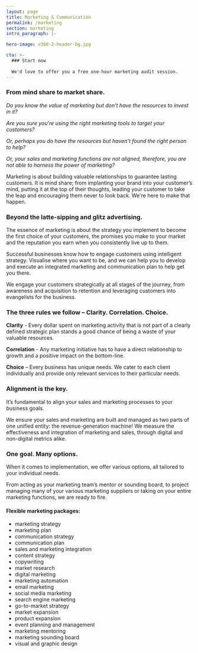 ```yaml
---
layout: page
title: Marketing & Communication
permalink: /marketing
section: marketing
intro_paragraph: |-

hero-image: v360-2-header-bg.jpg

cta: >-
  ### Start now
  
  We'd love to offer you a free one-hour marketing audit session.
---
```


### From mind share to market share.
  *Do you know the value of marketing but don’t have the resources to invest in it?*

  *Are you sure you’re using the right marketing tools to target your customers?*

  *Or, perhaps you do have the resources but haven’t found the right person to help?*

  *Or, your sales and marketing functions are not aligned, therefore, you are not able to harness the power of marketing?*

  Marketing is about building valuable relationships to guarantee lasting customers. It is mind share; from implanting your brand into your customer’s mind, putting it at the top of their thoughts, leading your customer to take the leap and encouraging them never to look back. We're here to make that happen.

  
  
### Beyond the latte-sipping and glitz advertising.
  The essence of marketing is about the strategy you implement to become the first choice of your customers, the promises you make to your market and the reputation you earn when you consistently live up to them.

  Successful businesses know how to engage customers using intelligent strategy. Visualise where you want to be, and we can help you to develop and execute an integrated marketing and communication plan to help get you there.

  We engage your customers strategically at all stages of the journey, from awareness and acquisition to retention and leveraging customers into evangelists for the business.

  
### The three rules we follow – Clarity. Correlation. Choice.
  **Clarity** - Every dollar spent on marketing activity that is not part of a clearly defined strategic plan stands a good chance of being a waste of your valuable resources.

  **Correlation** - Any marketing initiative has to have a direct relationship to growth and a positive impact on the bottom-line.

  **Choice** – Every business has unique needs. We cater to each client individually and provide only relevant services to their particular needs.


### Alignment is the key.
  It’s fundamental to align your sales and marketing processes to your business goals.

  We ensure your sales and marketing are built and managed as two parts of one unified entity: the revenue-generation machine! We measure the effectiveness and integration of marketing and sales, through digital and non-digital metrics alike.

### One goal. Many options.

  When it comes to implementation, we offer various options, all tailored to your individual needs. 

  From acting as your marketing team’s mentor or sounding board, to project managing many of your various marketing suppliers or taking on your entire marketing functions, we are ready to fire.




#### Flexible marketing packages:

  * marketing strategy
  * marketing plan
  * communication strategy
  * communication plan
  * sales and marketing integration
  * content strategy
  * copywriting
  * market research
  * digital marketing
  * marketing automation
  * email marketing
  * social media marketing
  * search engine marketing
  * go-to-market strategy
  * market expansion
  * product expansion
  * event planning and management
  * marketing mentoring
  * marketing sounding board
  * visual and graphic design

